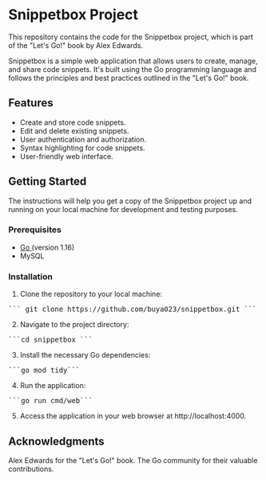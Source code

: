 # Snippetbox Project
This repository contains the code for the Snippetbox project, which is part of the "Let's Go!" book by Alex Edwards.


Snippetbox is a simple web application that allows users to create, manage, and share code snippets. It's built using the Go programming language and follows the principles and best practices outlined in the "Let's Go!" book.

## Features
- Create and store code snippets.
- Edit and delete existing snippets.
- User authentication and authorization.
- Syntax highlighting for code snippets.
- User-friendly web interface.

## Getting Started
The instructions will help you get a copy of the Snippetbox project up and running on your local machine for development and testing purposes.

### Prerequisites
- [Go ](https://go.dev/doc/install) (version 1.16)
- MySQL

### Installation
1. Clone the repository to your local machine:
<pre>``` git clone https://github.com/buya023/snippetbox.git ```</pre>
2. Navigate to the project directory:
<pre>```cd snippetbox ```</pre>
3. Install the necessary Go dependencies:
<pre>```go mod tidy```</pre>
4. Run the application:
<pre>```go run cmd/web```</pre>
5. Access the application in your web browser at http://localhost:4000.

## Acknowledgments
Alex Edwards for the "Let's Go!" book.
The Go community for their valuable contributions.

